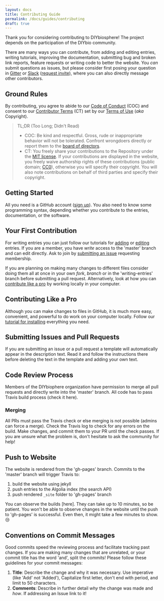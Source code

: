 ```yaml
---
layout: docs
title: Contributing Guide
permalink: /docs/guides/contributing
draft: true
---
```


Thank you for considering contributing to DIYbiosphere! The project depends on the participation of the DIYbio community.

There are many ways you can contribute, from adding and editing entries, writing tutorials, improving the documentation, submitting bug and broken link reports, feature requests or writing code to better the website. You _can_ submit questions as issues, but please consider first posing your question in [Gitter](https://gitter.im/DIYbiosphere/sphere?utm_source=share-link&utm_medium=link&utm_campaign=share-link) or [Slack](https://diybiosphere.slack.com) ([request invite](https://diybiosphere.herokuapp.com)), where you can also directly message other contributors.

## Ground Rules
By contributing, you agree to abide to our [Code of Conduct](http://sphere.diybio.org/about/code-of-conduct) (COC) and consent to our [Contributor Terms](http://sphere.diybio.org/about/contributor-terms) (CT) set by our [Terms of Use](http://sphere.diybio.org/about/terms-of-use) (_aka_ Copyright).

> TL;DR (Too Long; Didn't Read)
> - COC: Be kind and respectful. Gross, rude or inappropriate behavior will not be tolerated. Confront wrongdoers directly or report them to the [board of directors](http://sphere.diybio.org/about/community).
> - CT: You freely share your contributions to the Repository under the [MIT license](https://opensource.org/licenses/MIT). If your contributions are displayed in the website, you freely waive authorship rights of these contributions (public domain; [CC0](https://creativecommons.org/publicdomain/zero/1.0/)), otherwise you will specify their copyright. You will also note contributions on behalf of third parties and specify their copyright.

## Getting Started
All you need is a GitHub account ([sign up](https://github.com/join)). You also need to know some programming syntax, depending whether you contribute to the entries, documentation, or the software.


## Your First Contribution
For writing entries you can just follow our tutorials for [adding](http://sphere.diybio.org/docs/tutorials/add-entry) or [editing](http://sphere.diybio.org/docs/tutorials/edit-entry/users) entries. If you are a member, you have _write_ access to the 'master' branch and can edit directly. Ask to join by [submitting an issue](https://github.com/DIYbiosphere/sphere/issues/new) requesting membership.

If you are planning on making many changes to different files consider doing them all at once in your own _fork_, _branch_ or in the 'writing-entries' branch before submitting a pull request. Alternatively, look at how you can [contribute like a pro](#contribute-like-a-pro) by working locally in your computer.

## Contributing Like a Pro
Although you can make changes to files in GitHub, it is much more easy, convenient, and powerful to do work on your computer locally. Follow our [tutorial for installing](http://sphere.diybio.org/docs/tutorials/local-install/macos) everything you need.

## Submitting Issues and Pull Requests
If you are submitting an issue or a pull request a template will automatically appear in the description text. Read it and follow the instructions there before deleting the text in the template and adding your own text.


## Code Review Process
Members of the DIYbiophere organization have permission to merge all pull requests and directly write into the 'master' branch. All code has to pass Travis build process (check it here).

### Merging
All PRs must pass the Travis check or else merging is not possible (admins can force a merge). Check the Travis log to check for any errors on the build. Make changes, and commit them to your PR until the check passes. If you are unsure what the problem is, don't hesitate to ask the community for help!

## Push to Website
The website is rendered from the 'gh-pages' branch. Commits to the 'master' branch will trigger Travis to:
1. build the website using jekyll
2. push entries to the Algolia index (the search API)
3. push rendered `_site` folder to 'gh-pages' branch

You can observe the builds [here]. They can take up to 10 minutes, so be patient. You won't be able to observe changes in the website until the push to 'gh-pages' is successful. Even then, it might take a few minutes to show. :unamused:

## Conventions on Commit Messages
Good commits speed the reviewing process and facilitate tracking past changes. If you are making many changes that are unrelated, or your commit title has the word 'and', split the commits! Please follow these guidelines for your commit messages:

1. **Title**: Describe the change and why it was necessary. Use imperative (like 'Add' not 'Added'), Capitalize first letter, don't end with period, and limit to 50 characters.
2. **Comments**: Describe in further detail _why_ the change was made and _how_. If addressing an Issue link to it!
